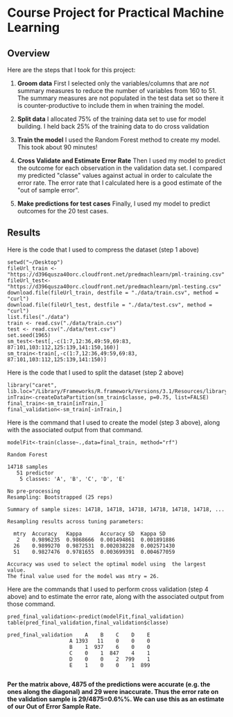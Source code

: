 Course Project for Practical Machine Learning
========================================================

Overview
-------------------------
Here are the steps that I took for this project:

1. **Groom data**  First I selected only the variables/columns that are *not* summary measures to reduce the number of variables from 160 to 51.  The summary measures are not populated in the test data set so there it is counter-productive to include them in when training the model.

2. **Split data** I allocated 75% of the training data set to use for model building. I held back 25% of the training data to do cross validation

3. **Train the model** I used the Random Forest method to create my model.  This took about 90 minutes!

4. **Cross Validate and Estimate Error Rate**  Then I used my model to predict the  outcome for each observation in the validation data set.  I compared my predicted "classe" values against actual in order to calculate the error rate.  The error rate that I calculated here is a good estimate of the "out of sample error".

5. **Make predictions for test cases** Finally, I used my model to predict outcomes for the 20 test cases.

Results
-------------------------
Here is the code that I used to compress the dataset (step 1 above)

```
setwd("~/Desktop")
fileUrl_train <- "https://d396qusza40orc.cloudfront.net/predmachlearn/pml-training.csv"
fileUrl_test<-"https://d396qusza40orc.cloudfront.net/predmachlearn/pml-testing.csv"
download.file(fileUrl_train, destfile = "./data/train.csv", method = "curl")
download.file(fileUrl_test, destfile = "./data/test.csv", method = "curl")
list.files("./data")
train <- read.csv("./data/train.csv")
test <- read.csv("./data/test.csv")
set.seed(1965)
sm_test<-test[,-c(1:7,12:36,49:59,69:83, 87:101,103:112,125:139,141:150,160)]
sm_train<-train[,-c(1:7,12:36,49:59,69:83, 87:101,103:112,125:139,141:150)]
```
Here is the code that I used to split the dataset (step 2 above)   
```
library("caret", lib.loc="/Library/Frameworks/R.framework/Versions/3.1/Resources/library")
inTrain<-createDataPartition(sm_train$classe, p=0.75, list=FALSE)
final_train<-sm_train[inTrain,]
final_validation<-sm_train[-inTrain,]
```
   

Here is the command that I used to create the model (step 3 above), along with the associated output from that command.


```
modelFit<-train(classe~.,data=final_train, method="rf")
```

```
Random Forest 

14718 samples
   51 predictor
    5 classes: 'A', 'B', 'C', 'D', 'E' 

No pre-processing
Resampling: Bootstrapped (25 reps) 

Summary of sample sizes: 14718, 14718, 14718, 14718, 14718, 14718, ... 

Resampling results across tuning parameters:

  mtry  Accuracy   Kappa      Accuracy SD  Kappa SD   
   2    0.9896235  0.9868666  0.001494861  0.001891886
  26    0.9899270  0.9872531  0.002038228  0.002571430
  51    0.9827476  0.9781655  0.003699391  0.004677059

Accuracy was used to select the optimal model using  the largest value.
The final value used for the model was mtry = 26. 
```
   
Here are the commands that I used to perform cross validation (step 4 above) and to estimate the error rate, along with the associated output from those command.

```
pred_final_validation<-predict(modelFit,final_validation)
table(pred_final_validation,final_validation$classe)
```

```
pred_final_validation    A    B    C    D    E
                    A 1393   11    0    0    0
                    B    1  937    6    0    0
                    C    0    1  847    4    1
                    D    0    0    2  799    1
                    E    1    0    0    1  899
                                   
```
**Per the matrix above, 4875 of the predictions were accurate (e.g. the ones along the diagonal) and 29 were inaccurate.  Thus the error rate on the validation sample is 29/4875=0.6%%.  We can use this as an estimate of our Out of Error Sample Rate.**


